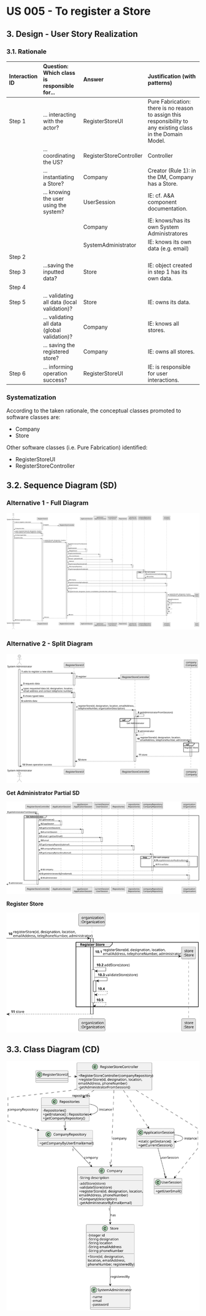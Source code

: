 # US 005 - To register a Store

## 3. Design - User Story Realization 

### 3.1. Rationale

| Interaction ID | Question: Which class is responsible for...   | Answer                  | Justification (with patterns) |
|:---------------|:----------------------------------------------|:------------------------|:----------|
| Step 1  		     | 	... interacting with the actor?              | RegisterStoreUI         | Pure Fabrication: there is no reason to assign this responsibility to any existing class in the Domain Model.|
| 			  		        | 	... coordinating the US?                     | RegisterStoreController | Controller|
| 			  		        | 	... instantiating a Store?                   | Company                 | Creator (Rule 1): in the DM, Company has a Store. |
| 			  		        | ... knowing the user using the system?        | UserSession             | IE: cf. A&A component documentation. |
| 			  		        | 							                                       | Company                 | IE: knows/has its own System Administratores |
| 			  		        | 							                                       | SystemAdministrator     | IE: knows its own data (e.g. email) |            
| Step 2  		     | 			                                           |                         |           |
| Step 3         | ...saving the inputted data?                  | Store                   | IE: object created in step 1 has its own data. |
| Step 4         |                                               |                         |           |
| Step 5  		     | 	... validating all data (local validation)?  | Store                   | IE: owns its data. | 
| 			  		        | 	... validating all data (global validation)? | Company                 | IE: knows all stores. | 
| 			  		        | 	... saving the registered store?             | Company                 | IE: owns all stores. | 
| Step 6  		     | 	... informing operation success?             | RegisterStoreUI         | IE: is responsible for user interactions. | 

### Systematization ##

According to the taken rationale, the conceptual classes promoted to software classes are: 

 * Company
 * Store

Other software classes (i.e. Pure Fabrication) identified: 

 * RegisterStoreUI  
 * RegisterStoreController


## 3.2. Sequence Diagram (SD)

### Alternative 1 - Full Diagram


![Sequence Diagram - Full](svg/us005-sequence-diagram-full.svg)

### Alternative 2 - Split Diagram

![Sequence Diagram - split](svg/us005-sequence-diagram-split.svg)

**Get Administrator Partial SD**

![Sequence Diagram - Partial - Get Administrator](svg/us005-sequence-diagram-partial-get-administrator.svg)

**Register Store**

![Sequence Diagram - Partial - Register Store](svg/us005-sequence-diagram-partial-register-store.svg)

## 3.3. Class Diagram (CD)

![Class Diagram](svg/us005-class-diagram.svg)